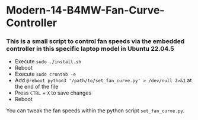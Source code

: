 # Modern-14-B4MW-Fan-Curve-Controller

### This is a small script to control fan speeds via the embedded controller in this specific laptop model in Ubuntu 22.04.5

* Execute `sudo ./install.sh` 
* Reboot
* Execute `sudo crontab -e`
* Add `@reboot python3 '/path/to/set_fan_curve.py' > /dev/null 2>&1` at the end of the file
* Press `CTRL` + `X` to save changes
* Reboot

You can tweak the fan speeds within the python script `set_fan_curve.py`.
